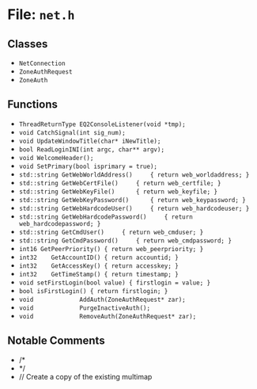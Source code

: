 # File: `net.h`

## Classes

- `NetConnection`
- `ZoneAuthRequest`
- `ZoneAuth`

## Functions

- `ThreadReturnType EQ2ConsoleListener(void *tmp);`
- `void CatchSignal(int sig_num);`
- `void UpdateWindowTitle(char* iNewTitle);`
- `bool ReadLoginINI(int argc, char** argv);`
- `void WelcomeHeader();`
- `void SetPrimary(bool isprimary = true);`
- `std::string GetWebWorldAddress()		{ return web_worldaddress; }`
- `std::string GetWebCertFile()		{ return web_certfile; }`
- `std::string GetWebKeyFile()		{ return web_keyfile; }`
- `std::string GetWebKeyPassword()		{ return web_keypassword; }`
- `std::string GetWebHardcodeUser()		{ return web_hardcodeuser; }`
- `std::string GetWebHardcodePassword()		{ return web_hardcodepassword; }`
- `std::string GetCmdUser()		{ return web_cmduser; }`
- `std::string GetCmdPassword()		{ return web_cmdpassword; }`
- `int16 GetPeerPriority() { return web_peerpriority; }`
- `int32	GetAccountID() { return accountid; }`
- `int32	GetAccessKey() { return accesskey; }`
- `int32	GetTimeStamp() { return timestamp; }`
- `void	setFirstLogin(bool value) { firstlogin = value; }`
- `bool	isFirstLogin() { return firstlogin; }`
- `void				AddAuth(ZoneAuthRequest* zar);`
- `void				PurgeInactiveAuth();`
- `void				RemoveAuth(ZoneAuthRequest* zar);`

## Notable Comments

- /*
- */
- // Create a copy of the existing multimap
